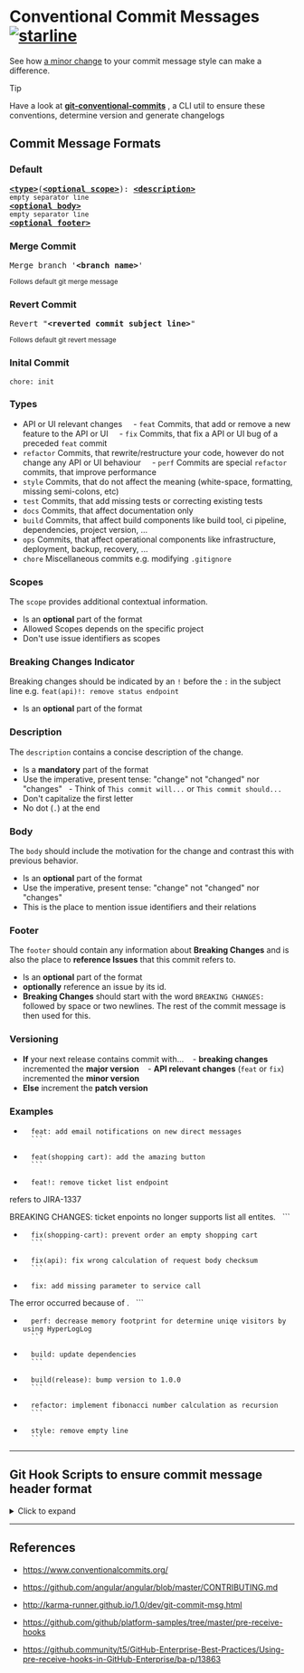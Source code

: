 # Conventional Commit Messages [![starline](https://starlines.qoo.monster/assets/gists/5dfcdf8eec66a051ecd85625518cfd13)](https://github.com/qoomon/starline)

See how [a minor change](#examples) to your commit message style can make a difference.

> [!TIP]
> Have a look at **[git-conventional-commits](https://github.com/qoomon/git-conventional-commits)** , a CLI util to ensure these conventions, determine version and generate changelogs

## Commit Message Formats

### Default

<pre>
<b><a href="#types">&lt;type&gt;</a></b></font>(<b><a href="#scopes">&lt;optional scope&gt;</a></b>): <b><a href="#description">&lt;description&gt;</a></b>
<sub>empty separator line</sub>
<b><a href="#body">&lt;optional body&gt;</a></b>
<sub>empty separator line</sub>
<b><a href="#footer">&lt;optional footer&gt;</a></b>
</pre>

### Merge Commit

<pre>
Merge branch '<b>&lt;branch name&gt;</b>'
</pre>

<sup>Follows default git merge message</sup>

### Revert Commit

<pre>
Revert "<b>&lt;reverted commit subject line&gt;</b>"
</pre>

<sup>Follows default git revert message</sup>

### Inital Commit

```
chore: init
```

### Types

- API or UI relevant changes
      - `feat` Commits, that add or remove a new feature to the API or UI
      - `fix` Commits, that fix a API or UI bug of a preceded `feat` commit
- `refactor` Commits, that rewrite/restructure your code, however do not change any API or UI behaviour
      - `perf` Commits are special `refactor` commits, that improve performance
- `style` Commits, that do not affect the meaning (white-space, formatting, missing semi-colons, etc)
- `test` Commits, that add missing tests or correcting existing tests
- `docs` Commits, that affect documentation only
- `build` Commits, that affect build components like build tool, ci pipeline, dependencies, project version, ...
- `ops` Commits, that affect operational components like infrastructure, deployment, backup, recovery, ...
- `chore` Miscellaneous commits e.g. modifying `.gitignore`

### Scopes

The `scope` provides additional contextual information.

- Is an **optional** part of the format
- Allowed Scopes depends on the specific project
- Don't use issue identifiers as scopes

### Breaking Changes Indicator

Breaking changes should be indicated by an `!` before the `:` in the subject line e.g. `feat(api)!: remove status endpoint`

- Is an **optional** part of the format

### Description

The `description` contains a concise description of the change.

- Is a **mandatory** part of the format
- Use the imperative, present tense: "change" not "changed" nor "changes"
    - Think of `This commit will...` or `This commit should...`
- Don't capitalize the first letter
- No dot (`.`) at the end

### Body

The `body` should include the motivation for the change and contrast this with previous behavior.

- Is an **optional** part of the format
- Use the imperative, present tense: "change" not "changed" nor "changes"
- This is the place to mention issue identifiers and their relations

### Footer

The `footer` should contain any information about **Breaking Changes** and is also the place to **reference Issues** that this commit refers to.

- Is an **optional** part of the format
- **optionally** reference an issue by its id.
- **Breaking Changes** should start with the word `BREAKING CHANGES:` followed by space or two newlines. The rest of the commit message is then used for this.

### Versioning

- **If** your next release contains commit with...
     - **breaking changes** incremented the **major version**
     - **API relevant changes** (`feat` or `fix`) incremented the **minor version**
- **Else** increment the **patch version**

### Examples

- ````
    feat: add email notifications on new direct messages
    ```
  ````
- ````
    feat(shopping cart): add the amazing button
    ```
  ````
- ```
    feat!: remove ticket list endpoint
  ```

refers to JIRA-1337

BREAKING CHANGES: ticket enpoints no longer supports list all entites.
  ```

- ````
    fix(shopping-cart): prevent order an empty shopping cart
    ```
  ````
- ````
    fix(api): fix wrong calculation of request body checksum
    ```
  ````
- ```
    fix: add missing parameter to service call
  ```

The error occurred because of <reasons>.
  ```

- ````
    perf: decrease memory footprint for determine uniqe visitors by using HyperLogLog
    ```
  ````
- ````
    build: update dependencies
    ```
  ````
- ````
    build(release): bump version to 1.0.0
    ```
  ````
- ````
    refactor: implement fibonacci number calculation as recursion
    ```
  ````
- ````
    style: remove empty line
    ```
  ````

---



## Git Hook Scripts to ensure commit message header format

<details>
<summary>Click to expand</summary>
   
### commit-msg Hook (local)
- Create a commit-msg hook using [git-conventional-commits cli](https://github.com/qoomon/git-conventional-commits?tab=readme-ov-file#automatically-validate-commit-message-convention-before-commit)

### pre-receive Hook (server side)

- create following file in your repository folder `.git/hooks/pre-receive`
    ```shell
    #!/usr/bin/env bash

# Pre-receive hook that will block commits with messges that do not follow regex rule

commit_msg_type_regex='feat|fix|refactor|style|test|docs|build'
  commit_msg_scope_regex='.{1,20}'
  commit_msg_description_regex='.{1,100}'
  commit_msg_regex="^(${commit_msg_type_regex})(\(${commit_msg_scope_regex}\))?: (${commit_msg_description_regex})\$"
  merge_msg_regex="^Merge branch '.+'\$"

zero_commit="0000000000000000000000000000000000000000"

# Do not traverse over commits that are already in the repository
  excludeExisting="--not --all"

error=""
  while read oldrev newrev refname; do
    # branch or tag get deleted
    if [ "$newrev" = "$zero_commit" ]; then
      continue
    fi

# Check for new branch or tag
    if [ "$oldrev" = "$zero_commit" ]; then
      rev_span=`git rev-list $newrev $excludeExisting`
    else
      rev_span=`git rev-list $oldrev..$newrev $excludeExisting`
    fi

for commit in $rev_span; do
      commit_msg_header=$(git show -s --format=%s $commit)
      if ! [[ "$commit_msg_header" =~ (${commit_msg_regex})|(${merge_msg_regex}) ]]; then
        echo "$commit" >&2
        echo "ERROR: Invalid commit message format" >&2
        echo "$commit_msg_header" >&2
        error="true"
      fi
    done
  done

if [ -n "$error" ]; then
    exit 1
  fi
  ```

- ⚠ make `.git/hooks/pre-receive` executable (unix: `chmod +x '.git/hooks/pre-receive'`)

</details>

---

## References

- https://www.conventionalcommits.org/
- https://github.com/angular/angular/blob/master/CONTRIBUTING.md
- http://karma-runner.github.io/1.0/dev/git-commit-msg.html
  <br>

- https://github.com/github/platform-samples/tree/master/pre-receive-hooks
- https://github.community/t5/GitHub-Enterprise-Best-Practices/Using-pre-receive-hooks-in-GitHub-Enterprise/ba-p/13863
